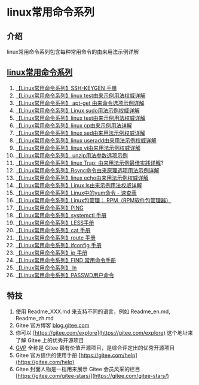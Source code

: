 # linux常用命令系列

## 介绍
linux常用命令系列包含每种常用命令的由来用法示例详解

 
## [linux常用命令系列](https://zhuanlan.zhihu.com/p/690059861/)

1. [【Linux常用命令系列】SSH-KEYGEN 手册](https://zhuanlan.zhihu.com/p/696004618)
2. [【Linux常用命令系列】linux test由来示例用法权威详解](https://zhuanlan.zhihu.com/p/666662935)
3. [【Linux常用命令系列】 apt-get 由来命令选项示例详解](https://zhuanlan.zhihu.com/p/682095213)
4. [【Linux常用命令系列】Linux sudo用法示例权威详解](https://zhuanlan.zhihu.com/p/666471591)
5. [【Linux常用命令系列】linux test由来示例用法权威详解](https://zhuanlan.zhihu.com/p/666662935)
6. [【Linux常用命令系列】linux cp由来示例用法详解](https://zhuanlan.zhihu.com/p/666660725)
7. [【Linux常用命令系列】linux sed由来用法示例权威详解](https://zhuanlan.zhihu.com/p/666661176)
8. [【Linux常用命令系列】linux useradd由来用法示例权威详解](https://zhuanlan.zhihu.com/p/666661963)
9. [【Linux常用命令系列】linux vi由来用法示例权威详解](https://zhuanlan.zhihu.com/p/666662475)
10. [【Linux常用命令系列】 unzip用法参数选项示例](https://zhuanlan.zhihu.com/p/682600829)
11. [【Linux常用命令系列】linux Trap: 由来用法示例最佳实践详解](https://zhuanlan.zhihu.com/p/666871419)?
12. [【Linux常用命令系列】Rsync命令由来原理选项用法示例详解](https://zhuanlan.zhihu.com/p/666871567)
13. [【Linux常用命令系列】linux echo由来用法示例权威详解](https://zhuanlan.zhihu.com/p/666660402)
14. [【Linux常用命令系列】Linux ls由来示例用法权威详解](https://zhuanlan.zhihu.com/p/666661004)
15. [【Linux常用命令系列】Linux中的yum命令 - 速查表](https://zhuanlan.zhihu.com/p/695991734)
16. [【Linux常用命令系列】Linux包管理： RPM（RPM软件包管理器）](https://zhuanlan.zhihu.com/p/696001489)
17. [【Linux常用命令系列】PING](https://zhuanlan.zhihu.com/p/696002559)
18. [【Linux常用命令系列】systemctl 手册](https://zhuanlan.zhihu.com/p/696010838)
19. [【Linux常用命令系列】LESS手册](https://zhuanlan.zhihu.com/p/696026369)
20. [【Linux常用命令系列】cat 手册](https://zhuanlan.zhihu.com/p/696028958)
21. [【Linux常用命令系列】route 手册](https://zhuanlan.zhihu.com/p/696071847)
22. [【Linux常用命令系列】ifconfig 手册](https://zhuanlan.zhihu.com/p/696090383)
23. [【Linux常用命令系列】ip 手册](https://zhuanlan.zhihu.com/p/696089843)
24. [【Linux常用命令系列】FIND  常用命令手册](https://zhuanlan.zhihu.com/p/708041770)
25. [【Linux常用命令系列】 ln](https://zhuanlan.zhihu.com/p/711835949)
26. [【Linux常用命令系列】PASSWD用户命令](https://zhuanlan.zhihu.com/p/711836515)


## 特技

1.  使用 Readme\_XXX.md 来支持不同的语言，例如 Readme\_en.md, Readme\_zh.md
2.  Gitee 官方博客 [blog.gitee.com](https://blog.gitee.com)
3.  你可以 [https://gitee.com/explore](https://gitee.com/explore) 这个地址来了解 Gitee 上的优秀开源项目
4.  [GVP](https://gitee.com/gvp) 全称是 Gitee 最有价值开源项目，是综合评定出的优秀开源项目
5.  Gitee 官方提供的使用手册 [https://gitee.com/help](https://gitee.com/help)
6.  Gitee 封面人物是一档用来展示 Gitee 会员风采的栏目 [https://gitee.com/gitee-stars/](https://gitee.com/gitee-stars/)
